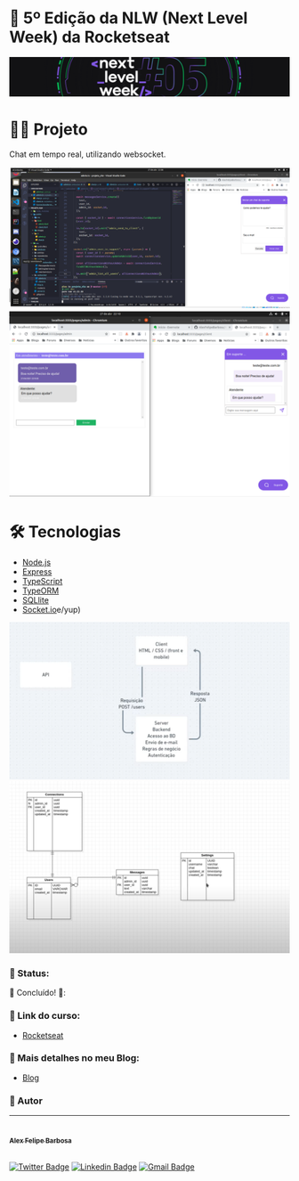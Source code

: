 # 🚀 5º Edição da NLW (Next Level Week) da Rocketseat

<img alt="NLW5" src="https://raw.githubusercontent.com/alexfelipebarbosa/nlw5_nodejs/main/assets/nlw.png"> <br/>

# 👨‍💻 Projeto

Chat em tempo real, utilizando websocket.

<img alt="projeto_1" src="https://raw.githubusercontent.com/alexfelipebarbosa/nlw5_nodejs/main/assets/projeto1.png"> <br/>
<img alt="projeto_2" src="https://raw.githubusercontent.com/alexfelipebarbosa/nlw5_nodejs/main/assets/projeto2.png"> <br/>

# 🛠 Tecnologias

- [Node.js](https://nodejs.org/en/)
- [Express](https://expressjs.com/pt-br/)
- [TypeScript](https://www.typescriptlang.org/)
- [TypeORM](https://typeorm.io/#/)
- [SQLlite](https://www.sqlite.org/index.html)
- [Socket.io](https://socket.io/)e/yup)

<img alt="imagem da API" src="https://raw.githubusercontent.com/alexfelipebarbosa/nlw5_nodejs/main/assets/api.png"> <br/>
<img alt="Modelo de Dados" src="https://raw.githubusercontent.com/alexfelipebarbosa/nlw5_nodejs/main/assets/modelagem.png"> <br/>

### :dart: Status:

🚧 Concluído! 🚧:

### :mega: Link do curso:

- [Rocketseat](http://www.alexbarbosa.info/2021/04/27/nlw5-node/)

### :book: Mais detalhes no meu Blog:

- [Blog](https://nextlevelweek.com)

### :man: Autor

---

<a href="http://www.alexbarbosa.info/">
 <img style="border-radius: 50%;" src="https://avatars3.githubusercontent.com/u/12144620?s=460&u=b9785347e44440d8a08fbbaf61a72288c05671e0&v=4" width="100px;" alt=""/>
 <br />
 <sub><b>Alex Felipe Barbosa</b></sub></a> <a href="http://www.alexbarbosa.info/" title="Blog"></a>
  
<br>[![Twitter Badge](https://img.shields.io/badge/-@alexf_barbosa-1ca0f1?style=flat-square&labelColor=1ca0f1&logo=twitter&logoColor=white&link=https://twitter.com/alexf_barbosa)](https://twitter.com/alexf_barbosa) [![Linkedin Badge](https://img.shields.io/badge/-AlexFelipeBarbosa-blue?style=flat-square&logo=Linkedin&logoColor=white&link=https://www.linkedin.com/in/alexfelipebarbosa/)](https://www.linkedin.com/in/alexfelipebarbosa/) 
[![Gmail Badge](https://img.shields.io/badge/-alex@alexbarbosa.info-c14438?style=flat-square&logo=Gmail&logoColor=white&link=mailto:alex@alexbarbosa.info)](mailto:alex@alexbarbosa.info)
